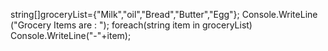 string[]groceryList={"Milk","oil","Bread","Butter","Egg"};
Console.WriteLine ("Grocery Items are : ");
foreach(string item in groceryList)
Console.WriteLine("-"+item);
